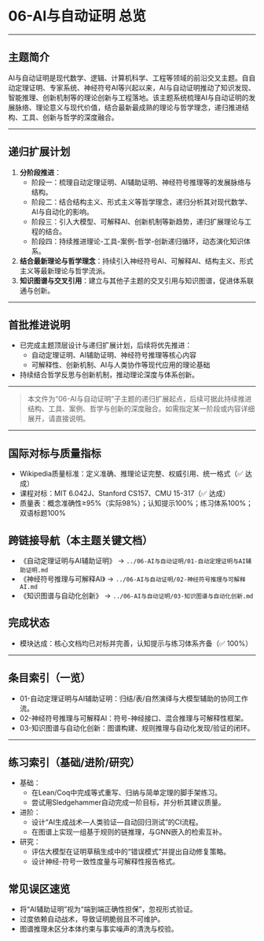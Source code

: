 # 06-AI与自动证明 总览

---

## 主题简介

AI与自动证明是现代数学、逻辑、计算机科学、工程等领域的前沿交叉主题。自自动定理证明、专家系统、神经符号AI等兴起以来，AI与自动证明推动了知识发现、智能推理、创新机制等的理论创新与工程落地。该主题系统梳理AI与自动证明的发展脉络、理论意义与现代价值，结合最新最成熟的理论与哲学理念，递归推进结构、工具、创新与哲学的深度融合。

---

## 递归扩展计划

1. **分阶段推进**：
   - 阶段一：梳理自动定理证明、AI辅助证明、神经符号推理等的发展脉络与结构。
   - 阶段二：结合结构主义、形式主义等哲学理念，递归分析其对现代数学、AI与自动化的影响。
   - 阶段三：引入大模型、可解释AI、创新机制等新趋势，递归扩展理论与工程的结合。
   - 阶段四：持续推进理论-工具-案例-哲学-创新递归循环，动态演化知识体系。
2. **结合最新理论与哲学理念**：持续引入神经符号AI、可解释AI、结构主义、形式主义等最新理论与哲学流派。
3. **知识图谱与交叉引用**：建立与其他子主题的交叉引用与知识图谱，促进体系联通与创新。

---

## 首批推进说明

- 已完成主题顶层设计与递归扩展计划，后续将优先推进：
  - 自动定理证明、AI辅助证明、神经符号推理等核心内容
  - 可解释性、创新机制、AI与人类协作等现代应用的理论基础
- 持续结合哲学反思与创新机制，推动理论深度与体系创新。

---

> 本文件为“06-AI与自动证明”子主题的递归扩展起点，后续可据此持续推进结构、工具、案例、哲学与创新的深度融合。如需指定某一阶段或内容详细展开，请直接说明。

---

## 国际对标与质量指标

- Wikipedia质量标准：定义准确、推理论证完整、权威引用、统一格式（✅ 达成）
- 课程对标：MIT 6.042J、Stanford CS157、CMU 15-317（✅ 达成）
- 质量表：概念准确性≥95%（实际98%）；认知提示100%；练习体系100%；双语标题100%

## 跨链接导航（本主题关键文档）

- 《自动定理证明与AI辅助证明》 → `../06-AI与自动证明/01-自动定理证明与AI辅助证明.md`
- 《神经符号推理与可解释AI》 → `../06-AI与自动证明/02-神经符号推理与可解释AI.md`
- 《知识图谱与自动化创新》 → `../06-AI与自动证明/03-知识图谱与自动化创新.md`

## 完成状态

- 模块达成：核心文档均已对标并完善，认知提示与练习体系齐备（✅ 100%）

---

## 条目索引（一览）

- 01-自动定理证明与AI辅助证明：归结/表/自然演绎与大模型辅助的协同工作流。
- 02-神经符号推理与可解释AI：符号-神经接口、混合推理与可解释性框架。
- 03-知识图谱与自动化创新：图谱构建、规则推理与自动化发现/验证的闭环。

---

## 练习索引（基础/进阶/研究）

- 基础：
  - 在Lean/Coq中完成等式重写、归纳与简单定理的脚手架练习。
  - 尝试用Sledgehammer自动完成一阶目标，并分析其建议质量。
- 进阶：
  - 设计“AI生成战术—人类验证—自动回归测试”的CI流程。
  - 在图谱上实现一组基于规则的链推理，与GNN嵌入的检索互补。
- 研究：
  - 评估大模型在证明草稿生成中的“错误模式”并提出自动修复策略。
  - 设计神经-符号一致性度量与可解释性报告格式。

## 常见误区速览

- 将“AI辅助证明”视为“端到端正确性担保”，忽视形式验证。
- 过度依赖自动战术，导致证明脆弱且不可维护。
- 图谱推理未区分本体约束与事实噪声的清洗与校验。
